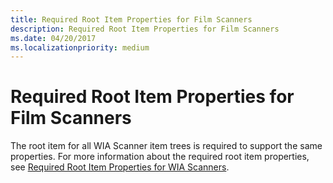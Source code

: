 ```yaml
---
title: Required Root Item Properties for Film Scanners
description: Required Root Item Properties for Film Scanners
ms.date: 04/20/2017
ms.localizationpriority: medium
---
```


# Required Root Item Properties for Film Scanners


The root item for all WIA Scanner item trees is required to support the same properties. For more information about the required root item properties, see [Required Root Item Properties for WIA Scanners](required-root-item-properties-for-wia-scanners.md).

 

 




